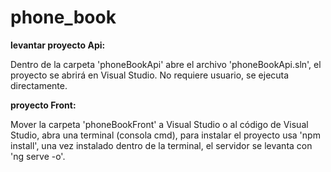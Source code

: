 # phone_book

**levantar proyecto Api:**

Dentro de la carpeta 'phoneBookApi' abre el archivo 'phoneBookApi.sln',
el proyecto se abrirá en Visual Studio. No requiere usuario, se ejecuta directamente.

**proyecto Front:**

Mover la carpeta 'phoneBookFront' a Visual Studio o al código de Visual Studio,
abra una terminal (consola cmd), para instalar el proyecto usa 'npm install',
una vez instalado dentro de la terminal, el servidor se levanta con 'ng serve -o'.


